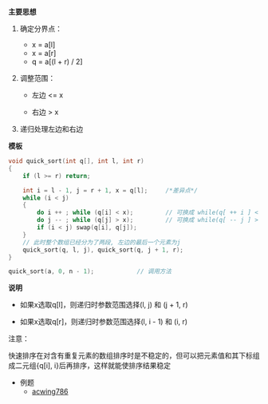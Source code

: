 **主要思想**

1. 确定分界点：

   - x = a[l]
   - x = a[r]
   - q = a[(l + r) / 2]

2. 调整范围：

   - 左边 <= x

   - 右边 > x

3. 递归处理左边和右边

**模板**

```c
void quick_sort(int q[], int l, int r)
{
    if (l >= r) return;

    int i = l - 1, j = r + 1, x = q[l];     /*差异点*/
    while (i < j)
    {
        do i ++ ; while (q[i] < x);         // 可换成 while(q[ ++ i ] < x);
        do j -- ; while (q[j] > x);         // 可换成 while(q[ -- j ] > x);
        if (i < j) swap(q[i], q[j]);
    }
    // 此时整个数组已经分为了两段, 左边的最后一个元素为j
    quick_sort(q, l, j), quick_sort(q, j + 1, r);
}

quick_sort(a, 0, n - 1);            // 调用方法
```

**说明**

- 如果x选取q[l]，则递归时参数范围选择(l, j) 和 (j + 1, r)

- 如果x选取q[r]，则递归时参数范围选择(l, i - 1) 和 (i, r)





注意：

快速排序在对含有重复元素的数组排序时是不稳定的，但可以把元素值和其下标组成二元组{q[i], i}后再排序，这样就能使排序结果稳定



- 例题
  - [acwing786](https://www.acwing.com/problem/content/788/)

